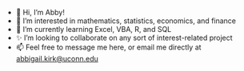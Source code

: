 - 👋 Hi, I’m Abby!
- 👀 I’m interested in mathematics, statistics, economics, and finance
- 🌱 I’m currently learning Excel, VBA, R, and SQL
- ✨ I’m looking to collaborate on any sort of interest-related project
- 📫 Feel free to message me here, or email me directly at abbigail.kirk@uconn.edu 

<!---
aek016/aek016 is a ✨ special ✨ repository because its `README.md` (this file) appears on your GitHub profile.
You can click the Preview link to take a look at your changes.
--->
